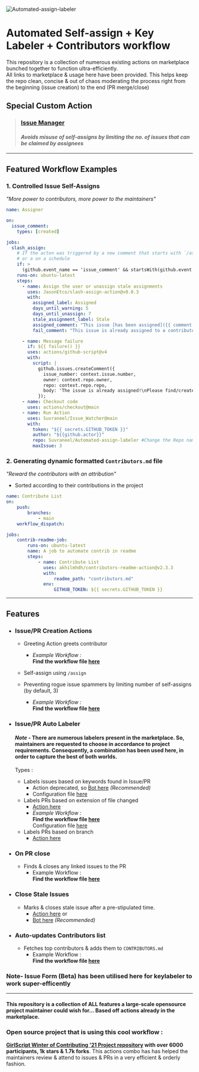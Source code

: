 ![Automated-assign-labeler](https://user-images.githubusercontent.com/63473496/143197539-a9a7f978-5a0d-4946-b2bf-6d524a53f349.png)


# Automated Self-assign + Key Labeler + Contributors workflow

This repository is a collection of numerous existing actions on marketplace bunched together to function ultra-efficiently.  
All links to marketplace & usage here have been provided.
This helps keep the repo clean, concise & out of chaos moderating the process right from the beginning (issue creation) to the end (PR merge/close)

## Special Custom Action
  > ### [Issue Manager](https://github.com/Suvraneel/Issue_Watcher)
  > #### ***Avoids misuse of self-assigns by limiting the no. of issues that can be claimed by assignees***

---

## Featured Workflow Examples

### 1. Controlled Issue Self-Assigns
*"More power to contributors, more power to the maintainers"*
```yml
name: Assigner

on:
  issue_comment:
    types: [created]

jobs:
  slash_assign:
    # If the acton was triggered by a new comment that starts with `/assign`
    # or a on a schedule
    if: >
      (github.event_name == 'issue_comment' && startsWith(github.event.comment.body, '/assign')) || github.event_name == 'workflow_dispatch'
    runs-on: ubuntu-latest
    steps:
      - name: Assign the user or unassign stale assignments
        uses: JasonEtco/slash-assign-action@v0.0.3
        with:
          assigned_label: Assigned
          days_until_warning: 5
          days_until_unassign: 7
          stale_assignment_label: Stale
          assigned_comment: "This issue [has been assigned]({{ comment.html_url }}) to {{ comment.user.login }}!\nIt will become unassigned if it is nott closed within {{ totalDays }} days. A maintainer can also add the **{{ inputs.pin_label }}** label to prevent it from being unassigned."
          fail_comment: "This issue is already assigned to a contributor."

      - name: Message failure
        if: ${{ failure() }}
        uses: actions/github-script@v4
        with:
          script: |
            github.issues.createComment({
              issue_number: context.issue.number,
              owner: context.repo.owner,
              repo: context.repo.repo,
              body: 'The issue is already assigned!\nPlease find/create a new issue to contribute to.\nYou can safely disregard the failed workflow notification for this issue. ❌',
            });          
      - name: Checkout code
        uses: actions/checkout@main
      - name: Run Action
        uses: Suvraneel/Issue_Watcher@main
        with:
          token: "${{ secrets.GITHUB_TOKEN }}"
          author: "${{github.actor}}"
          repo: Suvraneel/Automated-assign-labeler #Change the Repo name
          maxIssue: 3
```

### 2. Generating dynamic formatted `Contributors.md` file
*"Reward the contributors with an attribution"*
- Sorted according to their contributions in the project
```yml
name: Contribute List
on:
    push:
        branches:
            - main
    workflow_dispatch:

jobs:
    contrib-readme-job:
        runs-on: ubuntu-latest
        name: A job to automate contrib in readme
        steps:
            - name: Contribute List
              uses: akhilmhdh/contributors-readme-action@v2.3.3
              with:
                  readme_path: "contributors.md"
              env:
                  GITHUB_TOKEN: ${{ secrets.GITHUB_TOKEN }}
```

---
## Features
- ### Issue/PR Creation Actions
  - Greeting Action greets contributor  
      - *Example Workflow :*  
      **Find the workflow file [here](.github/workflows/greetings.yml)**  

  - Self-assign using `/assign`
  - Preventing rogue issue spammers by limiting number of self-assigns (by default, 3)  
    - *Example Workflow :*  
    **Find the workflow file [here](.github/workflows/issue-assign.yml)**
    
- ### Issue/PR Auto Labeler  
  #### *Note* - There are numerous labelers present in the marketplace. So, maintainers are requested to choose in accordance to project requirements. Consequently, a combination has been used here, in order to capture the best of both worlds.
  Types :
    - Labels issues based on keywords found in Issue/PR
      - Action deprecated, so [Bot here](https://github.com/marketplace/keywordlabeler) *(Recommended)*
      - Configuration file [here](.github/keylabeler.yml)
    - Labels PRs based on extension of file changed
      - [Action here](https://github.com/marketplace/actions/auto-label-action)  
      - *Example Workflow :*  
        **Find the workflow file [here](.github/workflows/greetings.yml)**  
        Configuration file [here](.github/auto-label.json)
  - Labels PRs based on branch  
    - [Action here](https://github.com/marketplace/actions/label-mastermind)
    
- ### On PR close
  - Finds & closes any linked issues to the PR
      - Example Workflow :  
      **Find the workflow file [here](.github/workflows/Auto_Issue_Closer.yml)**
      
- ### Close Stale Issues
  - Marks & closes stale issue after a pre-stipulated time.
      - [Action here](https://github.com/marketplace/actions/close-stale-issues)
        or
      - [Bot here](https://github.com/marketplace/stale) *(Recommended)*

- ### Auto-updates Contributors list
  - Fetches top contributors & adds them to `CONTRIBUTORS.md`
      - Example Workflow :  
      **Find the workflow file [here](.github/workflows/contributors.yml)**  

    
### Note-  Issue Form (Beta) has been utilised here for keylabeler to work super-efficently  
  
---

#### This repository is a collection of ALL features a large-scale opensource project maintainer could wish for... Based off actions already in the marketplace.

### Open source project that is using this cool workflow :
**[GirlScript Winter of Contributing '21 Project repository](https://github.com/girlscript/winter-of-contributing) with over 6000 participants, 1k stars & 1.7k forks**. This actions combo has has helped the maintainers review & attend to issues & PRs in a very efficient & orderly fashion.

